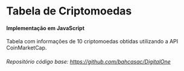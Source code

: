 # Tabela de Criptomoedas
#### Implementação em JavaScript

Tabela com informações de 10 criptomoedas obtidas utilizando a API CoinMarketCap.

###### Repositório código base: https://github.com/bahcasac/DigitalOne

